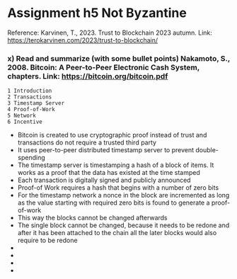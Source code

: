 # Assignment h5 Not Byzantine

Reference: Karvinen, T., 2023. Trust to Blockchain 2023 autumn. Link: https://terokarvinen.com/2023/trust-to-blockchain/

### x) Read and summarize (with some bullet points) Nakamoto, S., 2008. Bitcoin: A Peer-to-Peer Electronic Cash System, chapters. Link: https://bitcoin.org/bitcoin.pdf
    1 Introduction
    2 Transactions
    3 Timestamp Server
    4 Proof-of-Work
    5 Network
    6 Incentive
- Bitcoin is created to use cryptographic proof instead of trust and transactions do not require a trusted third party
- It uses peer-to-peer distributed timestamp server to prevent double-spending
- The timestamp server is timestamping a hash of a block of items. It works as a proof that the data has existed at the time stamped
- Each transaction is digitally signed and publicly announced
- Proof-of Work requires a hash that begins with a number of zero bits
- For the timestamp network a nonce in the block are incremented as long as the value starting with required zero bits is found to generate a proof-of-work
- This way the blocks cannot be changed afterwards
- The single block cannot be changed, because it needs to be redone and after it has been attached to the chain all the later blocks would also require to be redone
- 
- 
- 
- 

